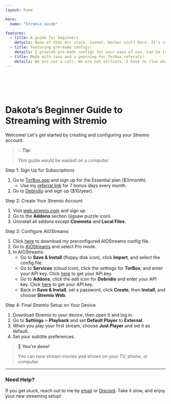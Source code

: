 ```yaml
---
layout: home

hero:
  name: "Stremio Guide"

features:
  - title: A guide for beginners
    details: None of that Arr stack, Usenet, Docker stuff here. It's straight and to the point. Be up and runing in 10 minutes or money back (this is free...)
  - title: Featuring pre-made configs!
    details: I provide pre-made configs for your ease of use. Can be later customised in the AIOStream dashboard.
  - title: Made with love and a yearning for Torbox referals!
    details: We are not a cult. We are not sellouts. I have no clue what you mean. Hey, do you like cats?
---
```

# ‎ 

# Dakota’s Beginner Guide to Streaming with Stremio

Welcome! Let's get started by creating and configuring your Stremio account.

> 💡 **Tip:**
>
> This guide would be easiest on a computer.

Step 1: Sign Up for Subscriptions
1. Go to [TorBox.app](https://torbox.app) and sign up for the Essential plan ($3/month).
   - Use my [referral link](https://torbox.app/subscription?referral=7a2aa2e2-337b-4302-ab41-7ecf1caf0cf1) for 7 bonus days every month.
2. Go to [Debridio](https://debridio.com/) and sign up ($10/year).

Step 2: Create Your Stremio Account
1. Visit [web.stremio.com](https://web.stremio.com/) and sign up.
2. Go to the **Addons** section (jigsaw puzzle icon).
3. Uninstall all addons except **Cinemeta** and **Local Files**.

Step 3: Configure AIOStreams
1. Click [here](https://drive.proton.me/urls/VP9JDB688G#rp9S59dNM0bj) to download my preconfigured AIOStreams config file.
2. Go to [AIOStreams](https://aio.atbphosting.com/stremio/configure) and select Pro mode.
3. In AIOStreams:
    - Go to **Save & Install** (floppy disk icon), click **Import**, and select the config file.
    - Go to **Services** (cloud icon), click the settings for **TorBox**, and enter your API key. Click [here](https://torbox.app/settings?section=account) to get your API key.
    - Go to **Addons**, click the edit icon for **Debridio** and enter your API key. Click [here](https://debridio.com/account) to get your API key.
    - Back in **Save & Install**, set a password, click **Create**, then **Install**, and choose **Stremio Web**.

Step 4: Final Stremio Setup on Your Device
1. Download Stremio to your device, then open it and log in.
2. Go to **Settings** > **Playback** and set **Default Player** to **External**.
3. When you play your first stream, choose **Just Player** and set it as default.
4. Set your subtitle preferences.

> 🎉 **You’re done!**
>
> You can now stream movies and shows on your TV, phone, or computer.

---

### Need Help?

If you get stuck, reach out to me by [email](mailto:projectivy@ducky.mozmail.com?subject=Projectivy%20Launcher%20Settings&body=Hello!%20I'd%20like%20your%20Projectivy%20launcher%20settings%20file%20please.) or [Discord](https://discord.com/users/1319866328848400415).
Take it slow, and enjoy your new streaming setup!